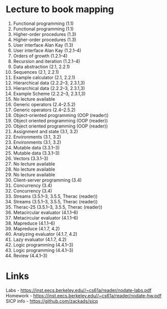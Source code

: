 # Lecture to book mapping

1. Functional programming (1.1)
2. Functional programming (1.1)
3. Higher-order procedures (1.3)
4. Higher-order procedures (1.3)
5. User interface Alan Kay (1.3)
6. User interface Alan Kay (1.2.1–4)
7. Orders of growth (1.2.1–4)
8. Recursion and iteration (1.2.1–4)
9. Data abstraction (2.1, 2.2.1)
10. Sequences (2.1, 2.2.1)
11. Example calculator (2.1, 2.2.1)
12. Hierarchical data (2.2.2–3, 2.3.1,3)
13. Hierarchical data (2.2.2–3, 2.3.1,3)
14. Example Scheme (2.2.2–3, 2.3.1,3)
15. No lecture available
16. Generic operators (2.4–2.5.2)
17. Generic operators (2.4–2.5.2)
18. Object-oriented programming (OOP (reader))
19. Object oriented programming (OOP (reader))
20. Object oriented programming (OOP (reader))
21. Assignment and state (3.1, 3.2)
22. Environments (3.1, 3.2)
23. Environments (3.1, 3.2)
24. Mutable data (3.3.1–3)
25. Mutable data (3.3.1–3)
26. Vectors (3.3.1–3)
27. No lecture available
28. No lecture available
29. No lecture available
30. Client-server programming (3.4)
31. Concurrency (3.4)
32. Concurrency (3.4)
33. Streams (3.5.1–3, 3.5.5, Therac (reader))
34. Streams (3.5.1–3, 3.5.5, Therac (reader))
35. Therac-25 (3.5.1–3, 3.5.5, Therac (reader))
36. Metacircular evaluator (4.1.1–6)
37. Metacircular evaluator (4.1.1–6)
38. Mapreduce (4.1.1–6)
39. Mapreduce (4.1.7, 4.2)
40. Analyzing evaluator (4.1.7, 4.2)
41. Lazy evaluator (4.1.7, 4.2)
42. Logic programming (4.4.1–3)
43. Logic programming (4.4.1–3)
44. Review (4.4.1–3)

# Links

Labs - https://inst.eecs.berkeley.edu//~cs61a/reader/nodate-labs.pdf
Homework - https://inst.eecs.berkeley.edu//~cs61a/reader/nodate-hw.pdf
SICP info - https://github.com/zackads/sicp

